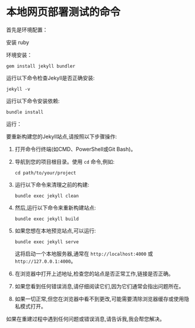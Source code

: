 # 本地网页部署测试的命令

首先是环境配置：

安装 ruby 

环境安装：

```
gem install jekyll bundler
```

运行以下命令检查Jekyll是否正确安装:

```
jekyll -v
```

运行以下命令安装依赖:

```
bundle install
```

运行：

要重新构建您的Jekyll站点,请按照以下步骤操作:

1. 打开命令行终端(如CMD、PowerShell或Git Bash)。

2. 导航到您的项目根目录。使用 `cd` 命令,例如:

   ```
   cd path/to/your/project
   ```

3. 运行以下命令来清理之前的构建:

   ```
   bundle exec jekyll clean
   ```

4. 然后,运行以下命令来重新构建站点:

   ```
   bundle exec jekyll build
   ```

5. 如果您想在本地预览站点,可以运行:

   ```
   bundle exec jekyll serve
   ```

   这将启动一个本地服务器,通常在 `http://localhost:4000` 或 `http://127.0.0.1:4000`。

6. 在浏览器中打开上述地址,检查您的站点是否正常工作,链接是否正确。

7. 如果您看到任何错误消息,请仔细阅读它们,因为它们通常会指出问题所在。

8. 如果一切正常,但您在浏览器中看不到更改,可能需要清除浏览器缓存或使用隐私模式打开。

如果在重建过程中遇到任何问题或错误消息,请告诉我,我会帮您解决。
